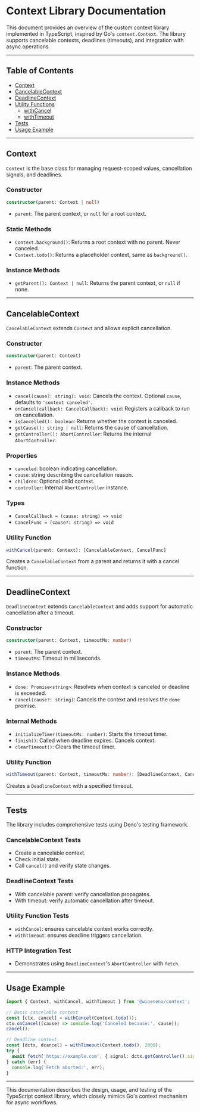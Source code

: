 # Context Library Documentation

This document provides an overview of the custom context library implemented in TypeScript, inspired by Go's `context.Context`. The library supports cancelable contexts, deadlines (timeouts), and integration with async operations.

---

## Table of Contents

- [Context](#context)
- [CancelableContext](#cancelablecontext)
- [DeadlineContext](#deadlinecontext)
- [Utility Functions](#utility-function)
  - [withCancel](#withcancel)
  - [withTimeout](#withtimeout)
- [Tests](#tests)
- [Usage Example](#usage-example)

---

## Context

`Context` is the base class for managing request-scoped values, cancellation signals, and deadlines.

### Constructor
```typescript
constructor(parent: Context | null)
```
- `parent`: The parent context, or `null` for a root context.

### Static Methods
- `Context.background()`: Returns a root context with no parent. Never canceled.
- `Context.todo()`: Returns a placeholder context, same as `background()`.

### Instance Methods
- `getParent(): Context | null`: Returns the parent context, or `null` if none.

---

## CancelableContext

`CancelableContext` extends `Context` and allows explicit cancellation.

### Constructor
```typescript
constructor(parent: Context)
```
- `parent`: The parent context.

### Instance Methods
- `cancel(cause?: string): void`: Cancels the context. Optional `cause`, defaults to `'context canceled'`.
- `onCancel(callback: CancelCallback): void`: Registers a callback to run on cancellation.
- `isCancelled(): boolean`: Returns whether the context is canceled.
- `getCause(): string | null`: Returns the cause of cancellation.
- `getController(): AbortController`: Returns the internal `AbortController`.

### Properties
- `canceled`: boolean indicating cancellation.
- `cause`: string describing the cancellation reason.
- `children`: Optional child context.
- `controller`: Internal `AbortController` instance.

### Types
- `CancelCallback = (cause: string) => void`
- `CancelFunc = (cause?: string) => void`

### Utility Function
```typescript
withCancel(parent: Context): [CancelableContext, CancelFunc]
```
Creates a `CancelableContext` from a parent and returns it with a cancel function.

---

## DeadlineContext

`DeadlineContext` extends `CancelableContext` and adds support for automatic cancellation after a timeout.

### Constructor
```typescript
constructor(parent: Context, timeoutMs: number)
```
- `parent`: The parent context.
- `timeoutMs`: Timeout in milliseconds.

### Instance Methods
- `done: Promise<string>`: Resolves when context is canceled or deadline is exceeded.
- `cancel(cause?: string)`: Cancels the context and resolves the `done` promise.

### Internal Methods
- `initializeTimer(timeoutMs: number)`: Starts the timeout timer.
- `finish()`: Called when deadline expires. Cancels context.
- `clearTimeout()`: Clears the timeout timer.

### Utility Function
```typescript
withTimeout(parent: Context, timeoutMs: number): [DeadlineContext, CancelFunc]
```
Creates a `DeadlineContext` with a specified timeout.

---

## Tests

The library includes comprehensive tests using Deno's testing framework.

### CancelableContext Tests
- Create a cancelable context.
- Check initial state.
- Call `cancel()` and verify state changes.

### DeadlineContext Tests
- With cancelable parent: verify cancellation propagates.
- With timeout: verify automatic cancellation after timeout.

### Utility Function Tests
- `withCancel`: ensures cancelable context works correctly.
- `withTimeout`: ensures deadline triggers cancellation.

### HTTP Integration Test
- Demonstrates using `DeadlineContext`'s `AbortController` with `fetch`.

---

## Usage Example

```typescript
import { Context, withCancel, withTimeout } from '@wioenena/context';

// Basic cancelable context
const [ctx, cancel] = withCancel(Context.todo());
ctx.onCancel((cause) => console.log('Canceled because:', cause));
cancel();

// Deadline context
const [dctx, dcancel] = withTimeout(Context.todo(), 2000);
try {
  await fetch('https://example.com', { signal: dctx.getController().signal });
} catch (err) {
  console.log('Fetch aborted:', err);
}
```

---

This documentation describes the design, usage, and testing of the TypeScript context library, which closely mimics Go's context mechanism for async workflows.

